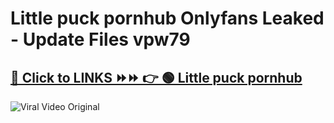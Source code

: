 
 # Little puck pornhub Onlyfans Leaked - Update Files vpw79

## <h2><a href="https://clipsfans.com/Little_puck_pornhub&ref=git">🔗 Click to LINKS ⏩⏩ 👉 🟢 Little puck pornhub </a></h2>

<a href="https://clipsfans.com/Little_puck_pornhub&ref=git" rel="nofollow" data-target="animated-image.originalLink"><img src="https://i.ibb.co.com/xMMVF88/686577567.gif" alt="Viral Video Original" style="max-width: 100%; display: inline-block;" data-target="animated-image.originalImage"></a>

